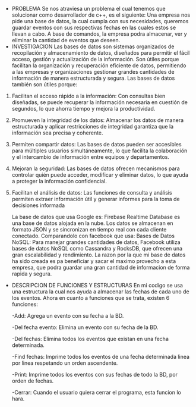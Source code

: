 * PROBLEMA
Se nos atraviesa un problema el cual tenemos que solucionar como desarrollador de c++, es el siguiente:
Una empresa nos pide una base de datos, la cual cumpla con sus necesidades, queremos guardar eventos con sus respectivas
fechas en las cuales estos se llevan a cabo.
A base de comandos, la empresa podra almacenar, ver y eliminar la cantidad de eventos que deseen.
* INVESTIGACION
Las bases de datos son sistemas organizados de recopilación y almacenamiento de datos, diseñados para permitir el fácil acceso, gestión y actualización de la información. Son útiles porque facilitan la organización y recuperación eficiente de datos, permitiendo a las empresas y organizaciones gestionar grandes cantidades de información de manera estructurada y segura.
Las bases de datos también son útiles porque:

1. Facilitan el acceso rápido a la información: Con consultas bien diseñadas, se puede recuperar la información necesaria en cuestión de segundos, lo que ahorra tiempo y mejora la productividad.

2. Promueven la integridad de los datos: Almacenar los datos de manera estructurada y aplicar restricciones de integridad garantiza que la información sea precisa y coherente.

3. Permiten compartir datos: Las bases de datos pueden ser accesibles para múltiples usuarios simultáneamente, lo que facilita la colaboración y el intercambio de información entre equipos y departamentos.

4. Mejoran la seguridad: Las bases de datos ofrecen mecanismos para controlar quién puede acceder, modificar y eliminar datos, lo que ayuda a proteger la información confidencial.

5. Facilitan el análisis de datos: Las funciones de consulta y análisis permiten extraer información útil y generar informes para la toma de decisiones informada

   La base de datos que usa Google es: Firebase Realtime Database es una base de datos alojada en la nube. Los datos se almacenan en formato JSON y se sincronizan en tiempo real con cada cliente conectado.
   Comparandolo con facebook que usa:
   Bases de Datos NoSQL: Para manejar grandes cantidades de datos, Facebook utiliza bases de datos NoSQL como Cassandra y RocksDB, que ofrecen una gran escalabilidad y rendimiento.
   La razon por la que mi base de datos ha sido creada es pa beneficiar y sacar el maximo provecho a esta empresa, que podra guardar una gran cantidad de informacion de forma rapida y segura.
* DESCRIPCION DE FUNCIONES Y ESTRUCTURAS
 En mi codigo se usa una estructura la cual nos ayuda a almacenar las fechas de cada uno de los eventos.
 Ahora en cuanto a funciones que se trata, existen 6 funciones:

  -Add: Agrega un evento con su fecha a la BD.
  
  -Del fecha evento: Elimina un evento con su fecha de la BD.
  
  -Del fechas: Elimina todos los eventos que existan en una fecha determinada.
  
  -Find fechas: Imprime todos los eventos de una fecha determinada linea por linea respetando un orden ascendente.
  
  -Print: Imprime todos los eventos con sus fechas de todo la BD, por orden de fechas.
  
  -Cerrar: Cuando el usuario quiera cerrar el programa, esta funcion lo hara.
